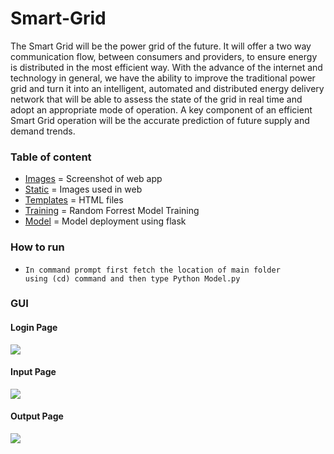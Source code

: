 # Smart-Grid
The Smart Grid will be the power grid of the future. It will offer a two way communication flow, between consumers and
providers, to ensure energy is distributed in the most efficient way. With the advance of the internet and technology in
general, we have the ability to improve the traditional power grid and turn it into an intelligent, automated and distributed
energy delivery network that will be able to assess the state of the grid in real time and adopt an appropriate mode of
operation. A key component of an efficient Smart Grid operation will be the accurate prediction of future supply and
demand trends.


### Table of content

- [Images](https://github.com/SarangDeshmukh7/Smart-Grid-End-to-End/tree/master/Images) = Screenshot of web app
- [Static](https://github.com/SarangDeshmukh7/Smart-Grid-End-to-End/tree/master/Static) = Images used in web
- [Templates](https://github.com/SarangDeshmukh7/Smart-Grid-End-to-End/tree/master/templates) = HTML files
- [Training](https://github.com/SarangDeshmukh7/Smart-Grid-End-to-End/blob/master/Training.ipynb) = Random Forrest Model Training
- [Model](https://github.com/SarangDeshmukh7/Smart-Grid-End-to-End/blob/master/Model.py) = Model deployment using flask

### How to run
- <code>In command prompt first fetch the location of main folder using (cd) command and then type Python Model.py</code>

### GUI 

#### Login Page
<img src = "https://user-images.githubusercontent.com/66946910/98669999-0ca32c00-2378-11eb-84c0-f36592e2285a.png"/>

#### Input Page
<img src = "https://user-images.githubusercontent.com/66946910/98670005-0e6cef80-2378-11eb-9699-05b1717ec0ea.png"/>

#### Output Page
<img src = "https://user-images.githubusercontent.com/66946910/98670011-0f9e1c80-2378-11eb-9c98-723685e3b9b9.png"/>



